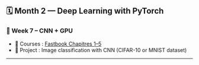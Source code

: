 ## 🗓️ Month 2 — Deep Learning with PyTorch

### 📌 Week 7 – CNN + GPU
- 🔗 Courses : [Fastbook Chapitres 1–5](https://Coursese.fast.ai)
- 🧪 Project : Image classification with CNN (CIFAR-10 or MNIST dataset)

---